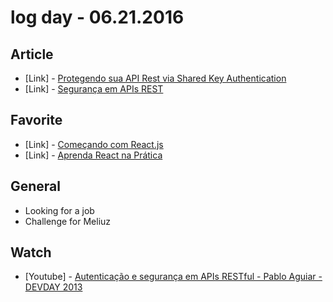 # log day - 06.21.2016

## Article 

- \[Link\] - [Protegendo sua API Rest via Shared Key Authentication](http://blog.caelum.com.br/protegendo-sua-api-rest-via-shared-key-authentication/)
- \[Link\] - [Segurança em APIs REST](https://www.infoq.com/br/presentations/seguranca-em-apis-rest)


## Favorite

- \[Link\] - [Começando com React.js](http://jscasts.teachable.com/courses/comecando-com-react-js/)
- \[Link\] - [Aprenda React na Prática](http://kodezilla.com/courses/introducao-ao-react/)


## General 

- Looking for a job
- Challenge for Meliuz


## Watch

- \[Youtube\] - [Autenticação e segurança em APIs RESTful - Pablo Aguiar - DEVDAY 2013](https://www.youtube.com/watch?v=nMFffjHIlRg)
